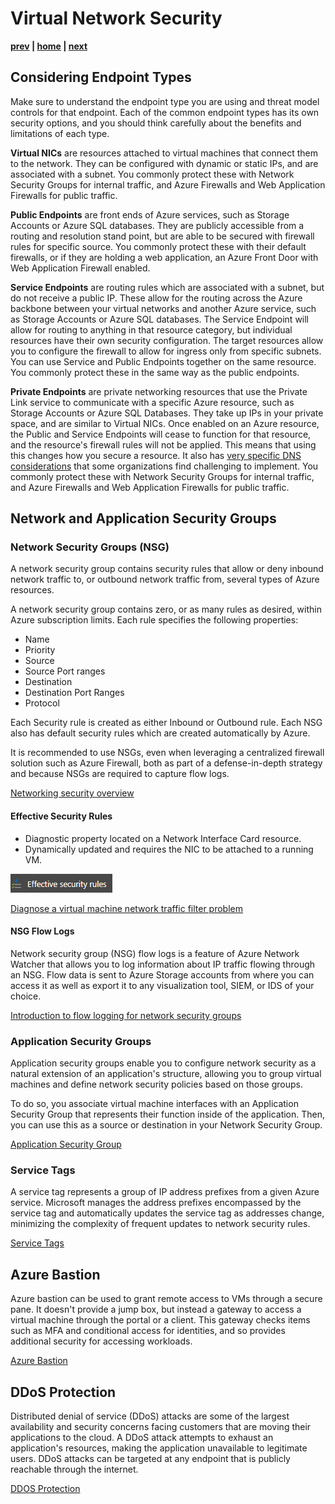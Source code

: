 # Virtual Network Security

**[prev](./topology-overview.md) | [home](./readme.md)  | [next](./routing.md)**

## Considering Endpoint Types

Make sure to understand the endpoint type you are using and threat model controls for that endpoint.  Each of the common endpoint types has its own security options, and you should think carefully about the benefits and limitations of each type.

**Virtual NICs** are resources attached to virtual machines that connect them to the network.  They can be configured with dynamic or static IPs, and are associated with a subnet.  You commonly protect these with Network Security Groups for internal traffic, and Azure Firewalls and Web Application Firewalls for public traffic.

**Public Endpoints** are front ends of Azure services, such as Storage Accounts or Azure SQL databases.  They are publicly accessible from a routing and resolution stand point, but are able to be secured with firewall rules for specific source.  You commonly protect these with their default firewalls, or if they are holding a web application, an Azure Front Door with Web Application Firewall enabled.

**Service Endpoints** are routing rules which are associated with a subnet, but do not receive a public IP.  These allow for the routing across the Azure backbone between your virtual networks and another Azure service, such as Storage Accounts or Azure SQL databases.  The Service Endpoint will allow for routing to anything in that resource category, but individual resources have their own security configuration.  The target resources allow you to configure the firewall to allow for ingress only from specific subnets.  You can use Service and Public Endpoints together on the same resource.  You commonly protect these in the same way as the public endpoints.

**Private Endpoints** are private networking resources that use the Private Link service to communicate with a specific Azure resource, such as Storage Accounts or Azure SQL Databases.  They take up IPs in your private space, and are similar to Virtual NICs.  Once enabled on an Azure resource, the Public and Service Endpoints will cease to function for that resource, and the resource's firewall rules will not be applied.  This means that using this changes how you secure a resource.  It also has [very specific DNS considerations](https://docs.microsoft.com/azure/private-link/private-endpoint-dns) that some organizations find challenging to implement.  You commonly protect these with Network Security Groups for internal traffic, and Azure Firewalls and Web Application Firewalls for public traffic.

## Network and Application Security Groups

### Network Security Groups (NSG)

A network security group contains security rules that allow or deny inbound network traffic to, or outbound network traffic from, several types of Azure resources.

A network security group contains zero, or as many rules as desired, within Azure subscription limits. Each rule specifies the following properties:

* Name
* Priority
* Source
* Source Port ranges
* Destination
* Destination Port Ranges
* Protocol

Each Security rule is created as either Inbound or Outbound rule.
Each NSG also has default security rules which are created automatically by Azure.

It is recommended to use NSGs, even when leveraging a centralized firewall solution such as Azure Firewall, both as part of a defense-in-depth strategy and because NSGs are required to capture flow logs.

[Networking security overview](https://docs.microsoft.com/azure/virtual-network/security-overview)

#### Effective Security Rules

* Diagnostic property located on a Network Interface Card resource.
* Dynamically updated and requires the NIC to be attached to a running VM.

![Effective security rules](png/effective-security-rules.png)

[Diagnose a virtual machine network traffic filter problem](https://docs.microsoft.com/azure/virtual-network/diagnose-network-traffic-filter-problem)

#### NSG Flow Logs

Network security group (NSG) flow logs is a feature of Azure Network Watcher that allows you to log information about IP traffic flowing through an NSG. Flow data is sent to Azure Storage accounts from where you can access it as well as export it to any visualization tool, SIEM, or IDS of your choice.

[Introduction to flow logging for network security groups](https://docs.microsoft.com/azure/network-watcher/network-watcher-nsg-flow-logging-overview)

### Application Security Groups

Application security groups enable you to configure network security as a natural extension of an application's structure, allowing you to group virtual machines and define network security policies based on those groups.

To do so, you associate virtual machine interfaces with an Application Security Group that represents their function inside of the application.  Then, you can use this as a source or destination in your Network Security Group.

[Application Security Group](https://docs.microsoft.com/azure/virtual-network/application-security-groups)

### Service Tags

A service tag represents a group of IP address prefixes from a given Azure service. Microsoft manages the address prefixes encompassed by the service tag and automatically updates the service tag as addresses change, minimizing the complexity of frequent updates to network security rules.

[Service Tags](https://docs.microsoft.com/azure/virtual-network/service-tags-overview)

## Azure Bastion

Azure bastion can be used to grant remote access to VMs through a secure pane.  It doesn't provide a jump box, but instead a gateway to access a virtual machine through the portal or a client.  This gateway checks items such as MFA and conditional access for identities, and so provides additional security for accessing workloads.

[Azure Bastion](https://docs.microsoft.com/azure/bastion/bastion-overview)

## DDoS Protection

Distributed denial of service (DDoS) attacks are some of the largest availability and security concerns facing customers that are moving their applications to the cloud. A DDoS attack attempts to exhaust an application's resources, making the application unavailable to legitimate users. DDoS attacks can be targeted at any endpoint that is publicly reachable through the internet.

[DDOS Protection](https://docs.microsoft.com/azure/virtual-network/ddos-protection-overview)
